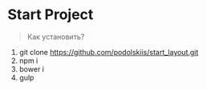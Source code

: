 # Start Project

> Как установить?

1. git clone https://github.com/podolskiis/start_layout.git
2. npm i
3. bower i
4. gulp
